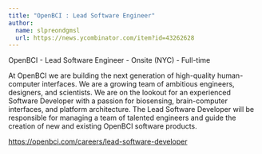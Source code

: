 ```yaml
---
title: "OpenBCI : Lead Software Engineer"
author:
  name: slpreondgmsl
  url: https://news.ycombinator.com/item?id=43262628
---
```

OpenBCI - Lead Software Engineer - Onsite (NYC) - Full-time

At OpenBCI we are building the next generation of high-quality human-computer interfaces. We are a growing team of ambitious engineers, designers, and scientists. We are on the lookout for an experienced Software Developer with a passion for biosensing, brain-computer interfaces, and platform architecture. The Lead Software Developer will be responsible for managing a team of talented engineers and guide the creation of new and existing OpenBCI software products.

<a href="https:&#x2F;&#x2F;openbci.com&#x2F;careers&#x2F;lead-software-developer" rel="nofollow">https:&#x2F;&#x2F;openbci.com&#x2F;careers&#x2F;lead-software-developer</a>
<JobApplication />
